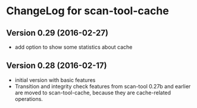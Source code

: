 # ChangeLog for scan-tool-cache

## Version 0.29 (2016-02-27)
  - add option to show some statistics about cache

## Version 0.28 (2016-02-17)
  - initial version with basic features
  - Transition and integrity check features from scan-tool 0.27b and earlier
    are moved to scan-tool-cache, because they are cache-related operations.
